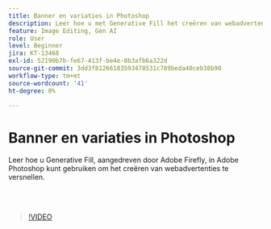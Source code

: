 ```yaml
---
title: Banner en variaties in Photoshop
description: Leer hoe u met Generative Fill het creëren van webadvertentiebanners versnelt
feature: Image Editing, Gen AI
role: User
level: Beginner
jira: KT-13468
exl-id: 52190b7b-fe67-413f-be4e-8b3afb6a322d
source-git-commit: 3dd3f81266103593478531c789beda40ceb38b90
workflow-type: tm+mt
source-wordcount: '41'
ht-degree: 0%

---
```


# Banner en variaties in Photoshop

Leer hoe u Generative Fill, aangedreven door Adobe Firefly, in Adobe Photoshop kunt gebruiken om het creëren van webadvertenties te versnellen.

<br> 

>[!VIDEO](https://video.tv.adobe.com/v/3420791?quality=12&learn=on&hidetitle=true)
